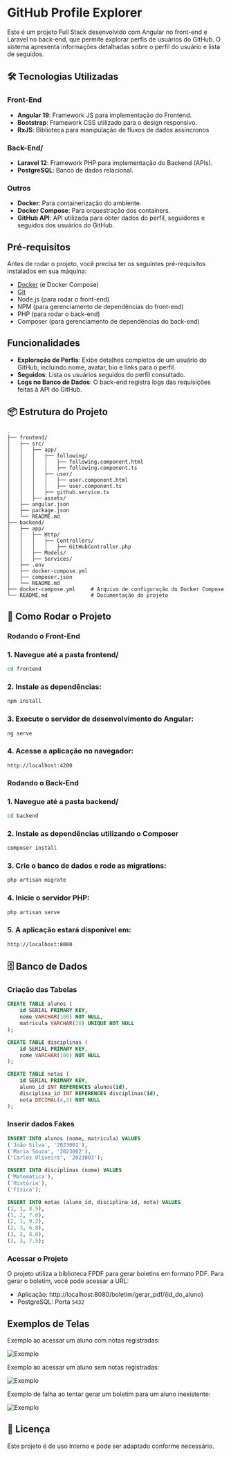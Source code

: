 # GitHub Profile Explorer

Este é um projeto Full Stack desenvolvido com Angular no front-end e Laravel no back-end, que permite explorar perfis de usuários do GitHub. O sistema apresenta informações detalhadas sobre o perfil do usuário e lista de seguidos.

## 🛠 Tecnologias Utilizadas

### Front-End
- **Angular 19**: Framework JS para implementação do Frontend.
- **Bootstrap**: Framework CSS utilizado para o design responsivo.
- **RxJS**: Biblioteca para manipulação de fluxos de dados assíncronos

### Back-End/
- **Laravel 12**: Framework PHP para implementação do Backend (APIs).
- **PostgreSQL**: Banco de dados relacional.

### Outros
- **Docker**: Para containerização do ambiente.
- **Docker Compose**: Para orquestração dos containers.
- **GitHub API**: API utilizada para obter dados do perfil, seguidores e seguidos dos usuários do GitHub.

## Pré-requisitos
Antes de rodar o projeto, você precisa ter os seguintes pré-requisitos instalados em sua máquina:

- [Docker](https://www.docker.com/get-started) (e Docker Compose)
- [Git](https://git-scm.com/)
- Node.js (para rodar o front-end)
- NPM (para gerenciamento de dependências do front-end)
- PHP (para rodar o back-end)
- Composer (para gerenciamento de dependências do back-end)

## Funcionalidades
- **Exploração de Perfis**: Exibe detalhes completos de um usuário do GitHub, incluindo nome, avatar, bio e links para o perfil.
- **Seguidos**: Lista os usuários seguidos do perfil consultado.
- **Logs no Banco de Dados**: O back-end registra logs das requisições feitas à API do GitHub.

## 📦 Estrutura do Projeto
```
.
├── frontend/
│   ├── src/
│   │   ├── app/
│   │   │   ├── following/
│   │   │   │   ├── following.component.html
│   │   │   │   ├── following.component.ts
│   │   │   ├── user/
│   │   │   │   ├── user.component.html
│   │   │   │   ├── user.component.ts
│   │   │   ├── github.service.ts
│   │   ├── assets/
│   ├── angular.json
│   ├── package.json
│   └── README.md
├── backend/
│   ├── app/
│   │   ├── Http/
│   │   │   ├── Controllers/
│   │   │   │   ├── GitHubController.php
│   │   ├── Models/
│   │   ├── Services/
│   ├── .env
│   ├── docker-compose.yml
│   ├── composer.json
│   └── README.md
├── docker-compose.yml     # Arquivo de configuração do Docker Compose
└── README.md              # Documentação do projeto
```

## 🚀 Como Rodar o Projeto

### Rodando o Front-End

### 1. Navegue até a pasta frontend/
```bash
cd frontend
```

### 2. Instale as dependências:
```bash
npm install
```

### 3. Execute o servidor de desenvolvimento do Angular:
```bash
ng serve
```

### 4. Acesse a aplicação no navegador:
```arduino
http://localhost:4200
```

### Rodando o Back-End

### 1. Navegue até a pasta backend/
```bash
cd backend
```

### 2. Instale as dependências utilizando o Composer
```bash
composer install
```

### 3. Crie o banco de dados e rode as migrations:
```bash
php artisan migrate
```

### 4. Inicie o servidor PHP:
```bash
php artisan serve
```

### 5. A aplicação estará disponível em:
```arduino
http://localhost:8000
```

## 🗄 Banco de Dados
### Criação das Tabelas
```sql
CREATE TABLE alunos (
	id SERIAL PRIMARY KEY,
	nome VARCHAR(100) NOT NULL,
	matricula VARCHAR(20) UNIQUE NOT NULL
);

CREATE TABLE disciplinas (
	id SERIAL PRIMARY KEY,
	nome VARCHAR(100) NOT NULL
);

CREATE TABLE notas (
	id SERIAL PRIMARY KEY,
	aluno_id INT REFERENCES alunos(id),
	disciplina_id INT REFERENCES disciplinas(id),
	nota DECIMAL(4,2) NOT NULL
);
```

### Inserir dados Fakes
```sql
INSERT INTO alunos (nome, matricula) VALUES 
('João Silva', '2023001'),
('Maria Souza', '2023002'),
('Carlos Oliveira', '2023003');

INSERT INTO disciplinas (nome) VALUES 
('Matemática'),
('História'),
('Física');

INSERT INTO notas (aluno_id, disciplina_id, nota) VALUES 
(1, 1, 8.5),
(1, 2, 7.0),
(2, 1, 9.2),
(2, 3, 6.8),
(3, 2, 8.0),
(3, 3, 7.5);
```

### Acessar o Projeto
O projeto utiliza a biblioteca FPDF para gerar boletins em formato PDF. Para gerar o boletim, você pode acessar a URL:
- Aplicação: http://localhost:8080/boletim/gerar_pdf/{id_do_aluno}
- PostgreSQL: Porta `5432`

## Exemplos de Telas

Exemplo ao acessar um aluno com notas registradas:

![Exemplo](images/print-01.png)

Exemplo ao acessar um aluno sem notas registradas:

![Exemplo](images/print-02.png)

Exemplo de falha ao tentar gerar um boletim para um aluno inexistente:

![Exemplo](images/print-03.png)

## 📝 Licença
Este projeto é de uso interno e pode ser adaptado conforme necessário.
